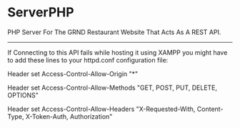 # ServerPHP
PHP Server For The GRND Restaurant Website That Acts As A REST API.

---


If Connecting to this API fails while hosting it using XAMPP you might have to add these lines to your httpd.conf configuration file: 

Header set Access-Control-Allow-Origin "*"  

Header set Access-Control-Allow-Methods "GET, POST, PUT, DELETE, OPTIONS" 

Header set Access-Control-Allow-Headers "X-Requested-With, Content-Type, X-Token-Auth, Authorization"

